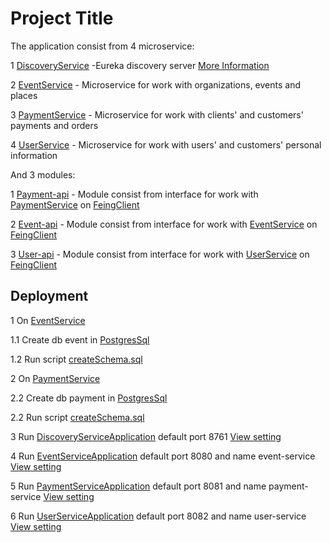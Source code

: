 # Project Title

The application consist from 4 microservice:

1 [DiscoveryService](https://github.com/liga12/booking/tree/master/discovery-service) -Eureka discovery server   [More Information](https://cloud.spring.io/spring-cloud-netflix/multi/multi_spring-cloud-eureka-server.html)

2 [EventService](https://github.com/liga12/booking/tree/master/event-service) - Microservice for work with organizations, events and places

3 [PaymentService](https://github.com/liga12/booking/tree/master/payment-service) - Microservice for work with clients' and customers' payments and orders

4 [UserService](https://github.com/liga12/booking/tree/master/user-service) - Microservice for work with users' and customers' personal information

And 3 modules:

1 [Payment-api](https://github.com/liga12/booking/tree/master/event-api) - Module consist from interface for  work with [PaymentService](https://github.com/liga12/booking/tree/master/payment-service) on [FeingClient](https://cloud.spring.io/spring-cloud-netflix/multi/multi_spring-cloud-feign.html)

2 [Event-api](https://github.com/liga12/booking/tree/master/event-api) - Module consist from interface for  work with [EventService](https://github.com/liga12/booking/tree/master/event-service) on [FeingClient](https://cloud.spring.io/spring-cloud-netflix/multi/multi_spring-cloud-feign.html)

3 [User-api](https://github.com/liga12/booking/tree/master/user-api) - Module consist from interface for  work with [UserService](https://github.com/liga12/booking/tree/master/user-service) on [FeingClient](https://cloud.spring.io/spring-cloud-netflix/multi/multi_spring-cloud-feign.html)

## Deployment

1 On [EventService](https://github.com/liga12/booking/tree/master/event-service)

1.1 Create db event in [PostgresSql](https://www.postgresql.org/) 

1.2 Run script [createSchema.sql](https://github.com/liga12/booking/blob/master/event-service/src/main/resources/createSchema.sql)

2 On [PaymentService](https://github.com/liga12/booking/tree/master/payment-service)

2.2 Create db payment in [PostgresSql](https://www.postgresql.org/) 

2.2 Run script [createSchema.sql](https://github.com/liga12/booking/blob/master/payment-service/src/main/resources/createSchema.sql)

3 Run [DiscoveryServiceApplication](https://github.com/liga12/booking/tree/master/discovery-service/src/main/java/com/booking/server) default port 8761 [View setting](https://github.com/liga12/booking/blob/master/discovery-service/src/main/resources/bootstrap.yml) 

4 Run [EventServiceApplication](https://github.com/liga12/booking/blob/master/event-service/src/main/java/com/booking/event/EventServiceApplication.java) default port 8080 and name event-service [View setting](https://github.com/liga12/booking/blob/master/event-service/src/main/resources/bootstrap.yml) 

5 Run [PaymentServiceApplication](https://github.com/liga12/booking/blob/master/payment-service/src/main/java/com/booking/payment/PaymentServiceApplication.java) default port 8081 and name payment-service [View setting](https://github.com/liga12/booking/blob/master/payment-service/src/main/resources/bootstrap.yml) 

6 Run [UserServiceApplication](https://github.com/liga12/booking/blob/master/user-service/src/main/java/com/booking/user/UserServiceApplication.java) default port 8082 and name user-service [View setting](https://github.com/liga12/booking/blob/master/user-service/src/main/resources/bootstrap.yml) 